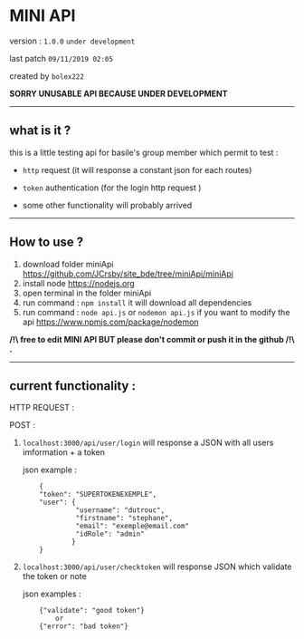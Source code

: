 **MINI API** 
===
version : ```1.0.0``` ```under development```

last patch ```09/11/2019 02:05```

created by ```bolex222```

**SORRY UNUSABLE API BECAUSE UNDER DEVELOPMENT**

---

what is it ?
---

this is a little testing api for basile's group member which permit to test :

- ```http``` request (it will response a constant json for each routes)

- ```token``` authentication (for the login http request )

- some other functionality will probably arrived
---

How to use ?
---
1. download folder miniApi https://github.com/JCrsby/site_bde/tree/miniApi/miniApi 
2. install node https://nodejs.org
3. open terminal in the folder miniApi
4. run command : ```npm install``` it will download all dependencies
5. run command : ```node api.js``` or ```nodemon api.js``` if you want to modify the api https://www.npmjs.com/package/nodemon

**/!\ free to edit MINI API  BUT please don't commit or push it in the github /!\ .** 




---



current functionality : 
---

HTTP REQUEST : 


POST : 
1.  ```localhost:3000/api/user/login``` 
    will response a JSON with all users imformation + a token
    
    json example : 
    ```
        {
        "token": "SUPERTOKENEXEMPLE",
        "user": {
                 "username": "dutrouc",
                 "firstname": "stephane",
                 "email": "exemple@email.com"
                 "idRole": "admin"
                }
        }
    ```
2. ````localhost:3000/api/user/checktoken```` will response JSON which validate the token or note 

    json examples : 
    ```
        {"validate": "good token"}
            or
        {"error": "bad token"}
    ```
   
   
